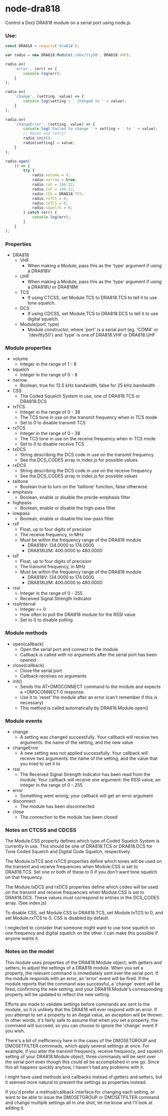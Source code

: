 # node-dra818
Control a Dorji DRA818 module on a serial port using node.js.

### Use:

```js
const DRA818 = require('dra818');

var radio = new DRA818.Module('/dev/ttyS0', DRA818.VHF);

radio.on(
	'error', (err) => {
		console.log(err);
	}
);

radio.on(
	'change', (setting, value) => {
		console.log(setting + ' changed to ' + value);
	}
);

radio.on(
	'changeError', (setting, value) => {
		console.log('Failed to change ' + setting + ' to ' + value);
		// Reset and retry?
		radio.init();
		radio[setting] = value;
	}
);

radio.open(
	() => {
		try {
			radio.volume = 4;
			radio.narrow = true;
			radio.rxF = 146.52;
			radio.txF = 146.52;
			radio.CSS = DRA818.TCS;
			radio.rxTCS = 0;
			radio.txTCS = 0;
			radio.squelch = 0;
		} catch (err) {
			console.log(err);
		}
	}
);
```

### Properties

- DRA818
	- VHF
		- When making a Module, pass this as the 'type' argument if using a DRA818V
	- UHF
		- When making a Module, pass this as the 'type' argument if using a DRA818U or DRA818M
	- TCS
		- If using CTCSS, set Module.TCS to DRA818.TCS to tell it to use tone squelch.
	- DCS
		- If using CDCSS, set Module.TCS to DRA818.DCS to tell it to use digital squelch.
	- Module(port, type)
		- Module constructor, where 'port' is a serial port (eg. 'COM4' or '/dev/ttyS0') and 'type' is one of DRA818.VHF or DRA818.UHF

### Module properties

- volume
	- Integer in the range of 1 - 8
- squelch
	- Integer in the range of 0 - 8
- narrow
	- Boolean, true for 12.5 kHz bandwidth, false for 25 kHz bandwidth
- CSS
	- The Coded Squelch System in use, one of DRA818.TCS or DRA818.DCS
- txTCS
	- Integer in the range of 0 - 38
	- The TCS tone in use on the transmit frequency when in TCS mode
	- Set to 0 to disable transmit TCS
- rxTCS
	- Integer in the range of 0 - 38
	- The TCS tone in use on the receive frequency when in TCS mode
	- Set to 0 to disable receive TCS
- txDCS
	- String describing the DCS code in use on the transmit frequency
	- See the DCS_CODES array in index.js for possible values
- rxDCS
	- String describing the DCS code in use on the receive frequency
	- See the DCS_CODES array in index.js for possible values
- tailtone
	- Boolean true to turn on the 'tailtone' function, false otherwise
- emphasis
	- Boolean, enable or disable the pre/de-emphasis filter
- highpass
	- Boolean, enable or disable the high-pass filter
- lowpass
	- Boolean, enable or disable the low-pass filter
- rxF
	- Float, up to four digits of precision
	- The receive frequency, in MHz
	- Must be within the frequency range of the DRA818 module
		- DRA818V: 134.0000 to 174.0000
		- DRA818U/M: 400.0000 to 480.0000
- txF
	- Float, up to four digits of precision
	- The transmit frequency, in MHz
	- Must be within the frequency range of the DRA818 module
		- DRA818V: 134.0000 to 174.0000
		- DRA818U/M: 400.0000 to 480.0000
- rssi
	- Integer in the range of 0 - 255
	- Received Signal Strength Indicator
- rssiInterval
	- Integer >= 0
	- How often to poll the DRA818 module for the RSSI value
	- Set to 0 to disable polling

### Module methods

- open(callback)
	- Open the serial port and connect to the module
	- Callback is called with no arguments after the serial port has been opened
- close(callback)
	- Close the serial port
	- Callback receives no arguments
- init()
	- Sends the AT+DMOCONNECT command to the module and expects a +DMOCONNECT:0 response.
	- Use it to 'reset' the module after an error (can't remember if this is necessary)
	- This method is called automatically by DRA818.Module.open()

### Module events

- change
	- A setting was changed successfully.  Your callback will receive two arguments: the name of the setting, and the new value
- changeError
	- A new setting was not applied successfully.  Your callback will receive two arguments: the name of the setting, and the value that you tried to set it to
- rssi
	- The Received Signal Strength Indicator has been read from the module.  Your callback will receive one argument: the RSSI value, an integer in the range of 0 - 255
- error
	- Something went wrong; your callback will get an error argument
- disconnect
	- The module has been disconnected
- close
	- The connection to the module has been closed

### Notes on CTCSS and CDCSS

The Module.CSS property defines which type of Coded Squelch System is currently
in use.  This should be one of DRA818.TCS or DRA818.DCS for Tone Coded Squelch
and Digital Code Squelch, respectively.

The Module.txTCS and rxTCS properties define which tones will be used on the
transmit and receive frequencies when Module.CSS is set to DRA818.TCS.  Set one
or both of these to 0 if you don't want tone squelch on that frequency.

The Module.txDCS and rxDCS properties define which codes will be used on the
transmit and receive frequencies when Module.CSS is set to DRA818.DCS.  These
values must correspond to entries in the DCS_CODES array.  (See index.js)

To disable CSS, set Module.CSS to DRA818.TCS, set Module.txTCS to 0, and set
Module.rxTCS to 0.  CSS is disabled by default.

I neglected to consider that someone might want to use tone squelch on one
frequency and digital squelch on the other.  I can make this possible if anyone
wants it.

### Notes on the model

This module uses properties of the DRA818.Module object, with getters and
setters, to adjust the settings of a DRA818 module.  When you set a property,
the relevant command is immediately sent over the serial port.  If the module
responds with an error, an 'error' event will be fired.  If the module reports
that the command was successful, a 'change' event will be fired, confirming the
new setting, and your DRA818.Module's corresponding property will be updated to
reflect the new setting.

Efforts are made to validate settings before commands are sent to the module, so
it is unlikely that the DRA818 will ever respond with an error.  If you attempt
to set a property to an illegal value, an exception will be thrown.  In other
words, it's fairly safe to assume that when you set a property, the command will
succeed, so you can choose to ignore the 'change' event if you wish.

There's a bit of inefficiency here in the cases of the DMOSETGROUP and
DMOSETFILTER commnads, which apply several settings at once.  For example, if
you alter the transmit frequency, receive frequency, and squelch setting of your
DRA818.Module object, three commands will be sent over the serial port even
though this could all be accomplished in one go.  Since this all happens quickly
anyhow, I haven't had any problems with it.

I might have used methods and callbacks instead of getters and setters, but it
seemed more natural to present the settings as properties instead.

If you'd prefer a method/callback interface for changing each setting, or want
to be able to issue the DMOSETGROUP or DMOSETFILTER command and change multiple
settings all in one shot, let me know and I'll look at adding it.
